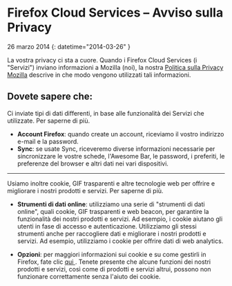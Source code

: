# Firefox Cloud Services – Avviso sulla Privacy

26 marzo 2014
{: datetime="2014-03-26" }

La vostra privacy ci sta a cuore. Quando i Firefox Cloud Services (i "Servizi") inviano informazioni a Mozilla (noi), la nostra [Politica sulla Privacy Mozilla](http://www.mozilla.org/en-US/privacy/) descrive in che modo vengono utilizzati tali informazioni.

## Dovete sapere che:

Ci inviate tipi di dati differenti, in base alle funzionalità dei Servizi che utilizzate.  Per saperne di più.

* **Account Firefox**: quando create un account, riceviamo il vostro indirizzo e-mail e la password. 
* **Sync**: se usate Sync, riceveremo diverse informazioni necessarie per sincronizzare le vostre schede, l'Awesome Bar, le password, i preferiti, le preferenze del browser e altri dati nei vari dispositivi.  

---------------------------------------

Usiamo inoltre cookie, GIF trasparenti e altre tecnologie web per offrire e migliorare i nostri prodotti e servizi.  Per saperne di più.

* **Strumenti di dati online**: utilizziamo una serie di "strumenti di dati online", quali cookie, GIF trasparenti e web beacon, per garantire la funzionalità dei nostri prodotti e servizi. Ad esempio, i cookie aiutano gli utenti in fase di accesso e autenticazione. Utilizziamo gli stessi strumenti anche per raccogliere dati e migliorare i nostri prodotti e servizi. Ad esempio, utilizziamo i cookie per offrire dati di web analytics. 

* **Opzioni**: per maggiori informazioni sui cookie e su come gestirli in Firefox, fate clic [qui ](https://support.mozilla.org/en-US/kb/cookies-information-websites-store-on-your-computer). Tenete presente che alcune funzioni dei nostri prodotti e servizi, così come di prodotti e servizi altrui, possono non funzionare correttamente senza l'aiuto dei cookie.
